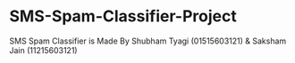 # SMS-Spam-Classifier-Project
SMS Spam Classifier is Made By Shubham Tyagi (01515603121) &amp; Saksham Jain (11215603121) 
